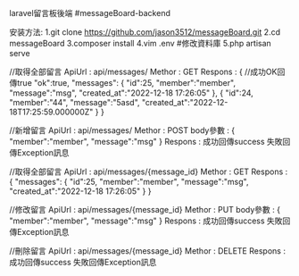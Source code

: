 laravel留言板後端
#messageBoard-backend

安装方法:
1.git clone https://github.com/jason3512/messageBoard.git
2.cd messageBoard
3.composer install
4.vim .env #修改資料庫
5.php artisan serve

//取得全部留言
ApiUrl : api/messages/
Methor : GET
Respons : 
{
  //成功OK回傳true 
  "ok":true,
  "messages":
        {
        "id":25,
        "member":"member",
        "message":"msg",
        "created_at":"2022-12-18 17:26:05"
        },
        {
        "id":24,
        "member":"44",
        "message":"5asd",
        "created_at":"2022-12-18T17:25:59.000000Z"
        }
}

//新增留言
ApiUrl : api/messages/
Methor : POST
body參數 : 
{
        "member":"member", 
        "message":"msg"
}
Respons : 成功回傳success 
          失敗回傳Exception訊息

//取得全部留言
ApiUrl : api/messages/{message_id}
Methor : GET
Respons : 
{
  "messages":
        {
        "id":25,
        "member":"member",
        "message":"msg",
        "created_at":"2022-12-18 17:26:05"
        }
}

//修改留言
ApiUrl : api/messages/{message_id}
Methor : PUT
body參數 : 
{
        "member":"member", 
        "message":"msg"
}
Respons : 成功回傳success 
          失敗回傳Exception訊息
      
//刪除留言
ApiUrl : api/messages/{message_id}
Methor : DELETE
Respons : 成功回傳success 
          失敗回傳Exception訊息

